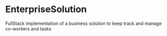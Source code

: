 # EnterpriseSolution
 FullStack implementation of a business solution to keep track and manage co-workers and tasks
